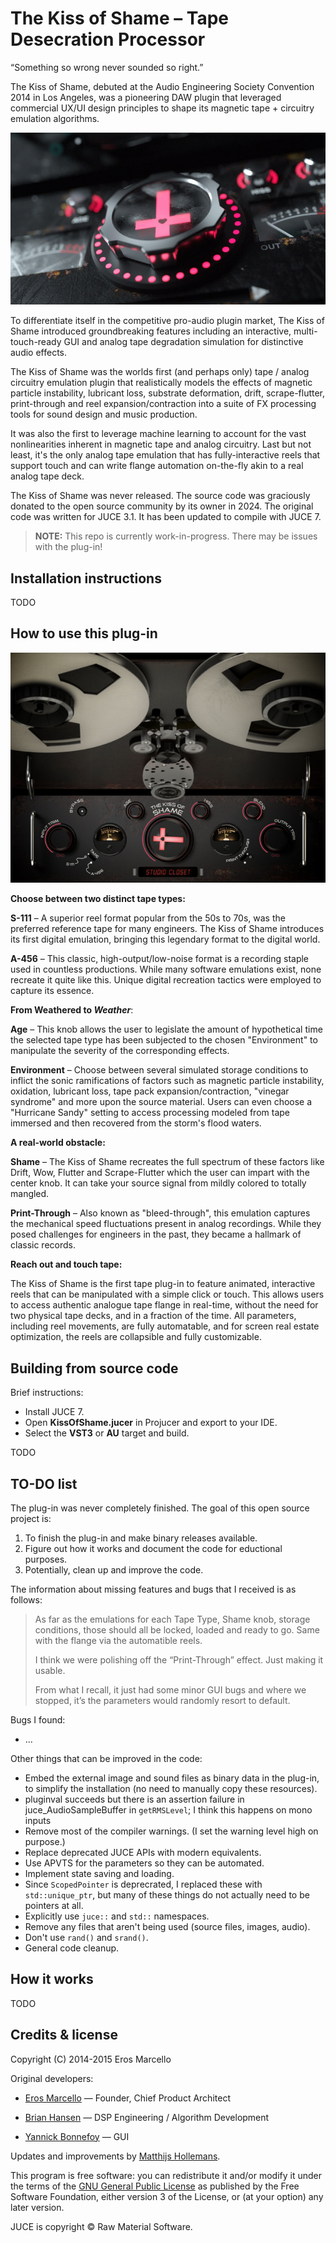 # The Kiss of Shame – Tape Desecration Processor

“Something so wrong never sounded so right.”

The Kiss of Shame, debuted at the Audio Engineering Society Convention 2014 in Los Angeles, was a pioneering DAW plugin that leveraged commercial UX/UI design principles to shape its magnetic tape + circuitry emulation algorithms.

![](Docs/blurb.jpg)

To differentiate itself in the competitive pro-audio plugin market, The Kiss of Shame introduced groundbreaking features including an interactive, multi-touch-ready GUI and analog tape degradation simulation for distinctive audio effects.

The Kiss of Shame was the worlds first (and perhaps only) tape / analog circuitry emulation plugin that realistically models the effects of magnetic particle instability, lubricant loss, substrate deformation, drift, scrape-flutter, print-through and reel expansion/contraction into a suite of FX processing tools for sound design and music production.

It was also the first to leverage machine learning to account for the vast nonlinearities inherent in magnetic tape and analog circuitry. Last but not least, it's the only analog tape emulation that has fully-interactive reels that support touch and can write flange automation on-the-fly akin to a real analog tape deck.

The Kiss of Shame was never released. The source code was graciously donated to the open source community by its owner in 2024. The original code was written for JUCE 3.1. It has been updated to compile with JUCE 7.

> **NOTE:** This repo is currently work-in-progress. There may be issues with the plug-in!

## Installation instructions

TODO

## How to use this plug-in

![](Docs/screenshot.jpg)

**Choose between two distinct tape types:**

**S-111** – A superior reel format popular from the 50s to 70s, was the preferred reference tape for many engineers. The Kiss of Shame introduces its first digital emulation, bringing this legendary format to the digital world.

**A-456** – This classic, high-output/low-noise format is a recording staple used in countless productions. While many software emulations exist, none recreate it quite like this. Unique digital recreation tactics were employed to capture its essence.

**From Weathered to *Weather***:

**Age** – This knob allows the user to legislate the amount of hypothetical time the selected tape type has been subjected to the chosen "Environment" to manipulate the severity of the corresponding effects.

**Environment** – Choose between several simulated storage conditions to inflict the sonic ramifications of factors such as magnetic particle instability, oxidation, lubricant loss, tape pack expansion/contraction, "vinegar syndrome" and more upon the source material. Users can even choose a "Hurricane Sandy" setting to access processing modeled from tape immersed and then recovered from the storm's flood waters.

**A real-world obstacle:**

**Shame** – The Kiss of Shame recreates the full spectrum of these factors like Drift, Wow, Flutter and Scrape-Flutter which the user can impart with the center knob. It can take your source signal from mildly colored to totally mangled.

**Print-Through** – Also known as "bleed-through", this emulation captures the mechanical speed fluctuations present in analog recordings. While they posed challenges for engineers in the past, they became a hallmark of classic records.

**Reach out and touch tape:**

The Kiss of Shame is the first tape plug-in to feature animated, interactive reels that can be manipulated with a simple click or touch. This allows users to access authentic analogue tape flange in real-time, without the need for two physical tape decks, and in a fraction of the time. All parameters, including reel movements, are fully automatable, and for screen real estate optimization, the reels are collapsible and fully customizable.

## Building from source code

Brief instructions:

- Install JUCE 7.
- Open **KissOfShame.jucer** in Projucer and export to your IDE.
- Select the **VST3** or **AU** target and build.

TODO

## TO-DO list

The plug-in was never completely finished. The goal of this open source project is:

1. To finish the plug-in and make binary releases available.
2. Figure out how it works and document the code for eductional purposes.
3. Potentially, clean up and improve the code.

The information about missing features and bugs that I received is as follows:

> As far as the emulations for each Tape Type, Shame knob, storage conditions, those should all be locked, loaded and ready to go. Same with the flange via the automatible reels.
>
> I think we were polishing off the “Print-Through” effect. Just making it usable.
>
> From what I recall, it just had some minor GUI bugs and where we stopped, it’s the parameters would randomly resort to default.

Bugs I found:

- ...

Other things that can be improved in the code:

- Embed the external image and sound files as binary data in the plug-in, to simplify the installation (no need to manually copy these resources).
- pluginval succeeds but there is an assertion failure in juce_AudioSampleBuffer in `getRMSLevel`; I think this happens on mono inputs
- Remove most of the compiler warnings. (I set the warning level high on purpose.)
- Replace deprecated JUCE APIs with modern equivalents.
- Use APVTS for the parameters so they can be automated.
- Implement state saving and loading.
- Since `ScopedPointer` is deprecrated, I replaced these with `std::unique_ptr`, but many of these things do not actually need to be pointers at all.
- Explicitly use `juce::` and `std::` namespaces.
- Remove any files that aren't being used (source files, images, audio).
- Don't use `rand()` and `srand()`.
- General code cleanup.

## How it works

TODO

## Credits & license

Copyright (C) 2014-2015 Eros Marcello

Original developers:

- [Eros Marcello](https://www.github.com/erosmarcello) — Founder, Chief Product Architect

- [Brian Hansen](https://brianhansen.sonimmersion.com/) — DSP Engineering / Algorithm Development

- [Yannick Bonnefoy](https://nanopsy.tv/) — GUI

Updates and improvements by [Matthijs Hollemans](https://audiodev.blog).

This program is free software: you can redistribute it and/or modify it under the terms of the [GNU General Public License](https://www.gnu.org/licenses/gpl-3.0.en.html) as published by the Free Software Foundation, either version 3 of the License, or (at your option) any later version.

JUCE is copyright © Raw Material Software.

